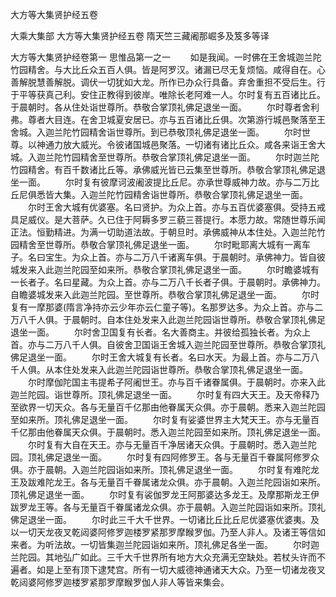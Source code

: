 <!-- { "loadSidebar": true } -->
大方等大集贤护经五卷


大乘大集部
大方等大集贤护经五卷
隋天竺三藏阇那崛多及笈多等译


大方等大集贤护经卷第一
思惟品第一之一
　　如是我闻。一时佛在王舍城迦兰陀竹园精舍。与大比丘众五百人俱。皆是阿罗汉。诸漏已尽无复烦恼。咸得自在。心善解脱慧善解脱。调伏一切犹如大龙。所作已办众行具备。弃舍重担不受后生。行于平等获真己利。安住正教得到彼岸。唯除长老阿难一人。尔时复有五百诸比丘。于晨朝时。各从住处诣世尊所。恭敬合掌顶礼佛足退坐一面。
　　尔时尊者舍利弗。尊者大目连。在舍卫城夏安居已。亦与五百诸比丘俱。次第游行城邑聚落至王舍城。入迦兰陀竹园精舍诣世尊所。到已恭敬顶礼佛足退坐一面。
　　尔时世尊。以神通力放大威光。令彼诸国城邑聚落。一切诸有诸比丘众。咸各来诣王舍大城。入迦兰陀竹园精舍至世尊所。恭敬合掌顶礼佛足退坐一面。
　　尔时迦兰陀竹园精舍。有百千数诸比丘等。承佛威光皆已云集至世尊所。恭敬合掌顶礼佛足退坐一面。
　　尔时复有彼摩诃波阇波提比丘尼。亦承世尊威神力故。亦与二万比丘尼俱悉皆大集。入迦兰陀竹园精舍诣世尊所。恭敬合掌顶礼佛足退坐一面。
　　尔时王舍大城有优婆塞。名曰贤护。为众上首。亦与五百优婆塞俱。受持五戒具足威仪。是大菩萨。久已住于阿耨多罗三藐三菩提行。本愿力故。常随世尊乐闻正法。恒勤精进。为满一切助道法故。于朝旦时。承佛威神从本住处。入迦兰陀竹园精舍至世尊所。恭敬合掌顶礼佛足退坐一面。
　　尔时毗耶离大城有一离车子。名曰宝生。为众上首。亦与二万八千诸离车俱。于晨朝时。承佛神力。皆自彼城发来入此迦兰陀园至如来所。恭敬合掌顶礼佛足退坐一面。
　　尔时瞻婆城有一长者子。名曰星藏。为众上首。亦与二万八千长者子俱。于晨朝时。承佛神力。自瞻婆城发来入此迦兰陀园。至世尊所。恭敬合掌顶礼佛足退坐一面。
　　尔时复有一摩那婆(隋言净持亦云少年亦云仁童子等)。名那罗达多。为众上首。亦与二万八千人俱。于晨朝时。自本住处发来入此迦兰陀园诣世尊所。恭敬合掌顶礼佛足退坐一面。
　　尔时舍卫国复有长者。名大善商主。并彼给孤独长者。为众上首。亦与二万八千人俱。自彼舍卫国诣王舍城入迦兰陀园至世尊所。恭敬合掌顶礼佛足退坐一面。
　　尔时王舍大城复有长者。名曰水天。为最上首。亦与二万八千人俱。从本住处发来入此迦兰陀园诣世尊所。恭敬合掌顶礼佛足退坐一面。
　　尔时摩伽陀国主韦提希子阿阇世王。亦与百千诸眷属俱。于晨朝时。亦来入此迦兰陀园。诣世尊所。顶礼佛足退坐一面。
　　尔时复有四大天王。及天帝释乃至欲界一切天众。各与无量百千亿那由他眷属天众俱。亦于晨朝。悉来入迦兰陀园至如来所。顶礼佛足退坐一面。
　　尔时复有娑婆世界主大梵天王。亦与无量百千亿那由他眷属天众俱。于晨朝时。悉入迦兰陀园至如来所。顶礼佛足退坐一面。
　　尔时复有大自在天王。亦与无量百千净居诸天众俱。于晨朝时。悉入迦兰陀园。顶礼佛足退坐一面。
　　尔时复有四阿修罗王。各与无量百千眷属阿修罗众俱。亦于晨朝。入迦兰陀园诣如来所。顶礼佛足退坐一面。
　　尔时复有难陀龙王及跋难陀龙王。各与无量百千眷属诸龙众俱。亦于晨朝。入迦兰陀园诣如来所。顶礼佛足退坐一面。
　　尔时复有裟伽罗龙王阿那婆达多龙王。及摩那斯龙王伊跋罗龙王等。各与无量百千眷属诸龙众俱。亦于晨朝。入迦兰陀园诣如来所。顶礼佛足退坐一面。
　　尔时此三千大千世界。一切诸比丘比丘尼优婆塞优婆夷。及以一切天龙夜叉乾闼婆阿修罗迦楼罗紧那罗摩睺罗伽。乃至人非人。及诸王等信如来者。为听法故。一切皆集迦兰陀园诣如来所。顶礼佛足各坐一面。
　　尔时迦兰陀园。其地弘广如此。三千大千世界所有地方大众充满无空缺处。若杖头许而不遍者。如是上至有顶下逮梵宫。所有一切大威德神通诸天大众。乃至一切诸龙夜叉乾闼婆阿修罗迦楼罗紧那罗摩睺罗伽人非人等皆来集会。
